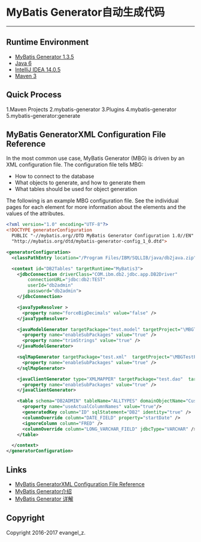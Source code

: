 # MyBatis Generator自动生成代码
---
## Runtime Environment
 - [MyBatis Generator 1.3.5](http://www.mybatis.org/generator/index.html)
 - [Java 6](http://www.oracle.com/technetwork/java/javase/downloads/jdk6downloads-1902814.html)
 - [IntelliJ IDEA 14.0.5](http://www.jetbrains.com/idea/download/index.html)
 - [Maven 3](http://maven.apache.org/)

## Quick Process
1.Maven Projects
2.mybatis-generator
3.Plugins
4.mybatis-generator
5.mybatis-generator:generate

## MyBatis GeneratorXML Configuration File Reference
   In the most common use case, MyBatis Generator (MBG) is driven by an XML configuration file. The configuration file tells MBG:
 - How to connect to the database
 - What objects to generate, and how to generate them
 - What tables should be used for object generation

The following is an example MBG configuration file. See the individual pages for each element for more information about the elements and the values of the attributes.
```xml
<?xml version="1.0" encoding="UTF-8"?>
<!DOCTYPE generatorConfiguration
  PUBLIC "-//mybatis.org//DTD MyBatis Generator Configuration 1.0//EN"
  "http://mybatis.org/dtd/mybatis-generator-config_1_0.dtd">

<generatorConfiguration>
  <classPathEntry location="/Program Files/IBM/SQLLIB/java/db2java.zip" />

  <context id="DB2Tables" targetRuntime="MyBatis3">
    <jdbcConnection driverClass="COM.ibm.db2.jdbc.app.DB2Driver"
        connectionURL="jdbc:db2:TEST"
        userId="db2admin"
        password="db2admin">
    </jdbcConnection>

    <javaTypeResolver >
      <property name="forceBigDecimals" value="false" />
    </javaTypeResolver>

    <javaModelGenerator targetPackage="test.model" targetProject="\MBGTestProject\src">
      <property name="enableSubPackages" value="true" />
      <property name="trimStrings" value="true" />
    </javaModelGenerator>

    <sqlMapGenerator targetPackage="test.xml"  targetProject="\MBGTestProject\src">
      <property name="enableSubPackages" value="true" />
    </sqlMapGenerator>

    <javaClientGenerator type="XMLMAPPER" targetPackage="test.dao"  targetProject="\MBGTestProject\src">
      <property name="enableSubPackages" value="true" />
    </javaClientGenerator>

    <table schema="DB2ADMIN" tableName="ALLTYPES" domainObjectName="Customer" >
      <property name="useActualColumnNames" value="true"/>
      <generatedKey column="ID" sqlStatement="DB2" identity="true" />
      <columnOverride column="DATE_FIELD" property="startDate" />
      <ignoreColumn column="FRED" />
      <columnOverride column="LONG_VARCHAR_FIELD" jdbcType="VARCHAR" />
    </table>

  </context>
</generatorConfiguration>
```

## Links
- [MyBatis GeneratorXML Configuration File Reference](http://www.mybatis.org/generator/configreference/xmlconfig.html)
- [MyBatis Generator介绍](http://mbg.cndocs.tk/)
- [MyBatis Generator 详解](http://blog.csdn.net/isea533/article/details/42102297)

## Copyright
Copyright 2016-2017 evangel_z.
